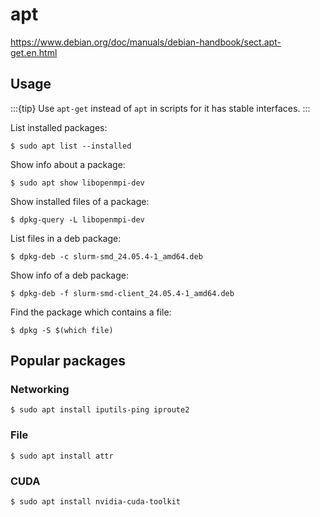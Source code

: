 # apt

<https://www.debian.org/doc/manuals/debian-handbook/sect.apt-get.en.html>

## Usage

:::{tip}
Use `apt-get` instead of `apt` in scripts for it has stable interfaces.
:::

List installed packages:

```console
$ sudo apt list --installed
```

Show info about a package:

```console
$ sudo apt show libopenmpi-dev
```

Show installed files of a package:

```console
$ dpkg-query -L libopenmpi-dev
```

List files in a deb package:

```console
$ dpkg-deb -c slurm-smd_24.05.4-1_amd64.deb
```

Show info of a deb package:

```console
$ dpkg-deb -f slurm-smd-client_24.05.4-1_amd64.deb
```

Find the package which contains a file:

```console
$ dpkg -S $(which file)
```

## Popular packages

### Networking

```console
$ sudo apt install iputils-ping iproute2
```

### File

```console
$ sudo apt install attr
```

### CUDA

```console
$ sudo apt install nvidia-cuda-toolkit
```
